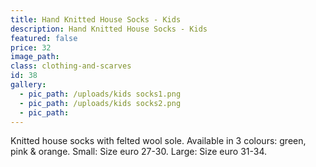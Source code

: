 ```yaml
---
title: Hand Knitted House Socks - Kids
description: Hand Knitted House Socks - Kids
featured: false
price: 32
image_path:
class: clothing-and-scarves
id: 38
gallery:
  - pic_path: /uploads/kids socks1.png
  - pic_path: /uploads/kids socks2.png
  - pic_path:
---
```



Knitted house socks with felted wool sole. Available in 3 colours: green, pink & orange. Small: Size euro 27-30. Large: Size euro 31-34.
